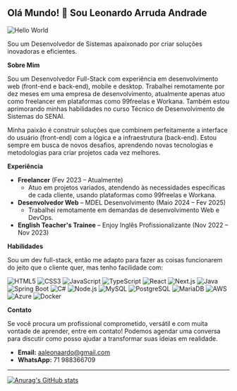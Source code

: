 ## Olá Mundo! 👋 Sou Leonardo Arruda Andrade

![Hello World](https://media.tenor.com/mGgWY8RkgYMAAAAC/hello-world.gif)

Sou um Desenvolvedor de Sistemas apaixonado por criar soluções inovadoras e eficientes.

**Sobre Mim**

Sou um Desenvolvedor Full-Stack com experiência em desenvolvimento web (front-end e back-end), mobile e desktop. Trabalhei remotamente por dez meses em uma empresa de desenvolvimento, atualmente apenas atuo como freelancer em plataformas como 99freelas e Workana. Também estou aprimorando minhas habilidades no curso Técnico de Desenvolvimento de Sistemas do SENAI.

Minha paixão é construir soluções que combinem perfeitamente a interface do usuário (front-end) com a lógica e a infraestrutura (back-end). Estou sempre em busca de novos desafios, aprendendo novas tecnologias e metodologias para criar projetos cada vez melhores.

**Experiência**

*   **Freelancer** (Fev 2023 – Atualmente)
    *   Atuo em projetos variados, atendendo às necessidades específicas de cada cliente, usando plataformas como 99freelas e Workana.
*   **Desenvolvedor Web** – MDEL Desenvolvimento (Maio 2024 – Fev 2025)
    *   Trabalhei remotamente em demandas de desenvolvimento Web e DevOps.
*   **English Teacher's Trainee** – Enjoy Inglês Profissionalizante (Nov 2022 – Nov 2023)

**Habilidades**

Sou um dev full-stack, então me adapto para fazer as coisas funcionarem do jeito que o cliente quer, mas tenho facilidade com:

<div>
  <img src="https://img.shields.io/badge/HTML5-E34F26?style=for-the-badge&logo=html5&logoColor=white" alt="HTML5">
  <img src="https://img.shields.io/badge/CSS3-1572B6?style=for-the-badge&logo=css3&logoColor=white" alt="CSS3">
  <img src="https://img.shields.io/badge/JavaScript-F7DF1E?style=for-the-badge&logo=javascript&logoColor=black" alt="JavaScript">
  <img src="https://img.shields.io/badge/TypeScript-007ACC?style=for-the-badge&logo=typescript&logoColor=white" alt="TypeScript">
  <img src="https://img.shields.io/badge/React-20232A?style=for-the-badge&logo=react&logoColor=61DAFB" alt="React">
  <img src="https://img.shields.io/badge/Next.js-000000?style=for-the-badge&logo=nextdotjs&logoColor=white" alt="Next.js">
  <img src="https://img.shields.io/badge/Java-ED8B00?style=for-the-badge&logo=java&logoColor=white" alt="Java">
  <img src="https://img.shields.io/badge/Spring_Boot-F2F4F9?style=for-the-badge&logo=spring-boot" alt="Spring Boot">
  <img src="https://img.shields.io/badge/C%23-239120?style=for-the-badge&logo=c-sharp&logoColor=white" alt="C#">
  <img src="https://img.shields.io/badge/Node.js-43853D?style=for-the-badge&logo=node.js&logoColor=white" alt="Node.js">
  <img src="https://img.shields.io/badge/MySQL-00000F?style=for-the-badge&logo=mysql&logoColor=white" alt="MySQL">
  <img src="https://img.shields.io/badge/PostgreSQL-316192?style=for-the-badge&logo=postgresql&logoColor=white" alt="PostgreSQL">
  <img src="https://img.shields.io/badge/MariaDB-003545?style=for-the-badge&logo=mariadb&logoColor=white" alt="MariaDB">
  <img src="https://img.shields.io/badge/Amazon_AWS-232F3E?style=for-the-badge&logo=amazon-aws&logoColor=white" alt="AWS">
  <img src="https://img.shields.io/badge/Azure-blue?style=for-the-badge&logo=microsoft-azure&logoColor=white" alt="Azure">
  <img src="https://img.shields.io/badge/Docker-2CA5E0?style=for-the-badge&logo=docker&logoColor=white" alt="Docker">
</div>


**Contato**

Se você procura um profissional comprometido, versátil e com muita vontade de aprender, entre em contato! Podemos agendar uma conversa para discutir como posso ajudar a transformar suas ideias em realidade.

*   **Email:** aaleonaardo@gmail.com
*   **WhatsApp:** 71 988366709

---
[![Anurag's GitHub stats](https://github-readme-stats.vercel.app/api?username=lIlIlIIIlll&theme=great-gatsby)](https://github.com/anuraghazra/github-readme-stats)
